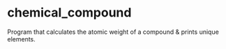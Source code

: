 # chemical_compound
Program that calculates the atomic weight of a compound &amp; prints unique elements.
